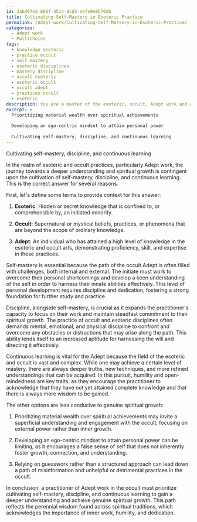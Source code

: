 ```yaml
---
id: 3abd97e3-866f-4514-8cd3-ebfe9e6b702b
title: Cultivating Self-Mastery in Esoteric Practice
permalink: /Adept-work/Cultivating-Self-Mastery-in-Esoteric-Practice/
categories:
  - Adept work
  - MultiChoice
tags:
  - knowledge esoteric
  - practice occult
  - self mastery
  - esoteric disciplines
  - mastery discipline
  - occult esoteric
  - esoteric occult
  - occult adept
  - practices occult
  - esoteric
description: You are a master of the esoteric, occult, Adept work and education, you have written many textbooks on the subject. Respond to the multiple choice question first with the answer, then, fully explain the context of your rational, reasoning, and chain of thought in coming to the determination you have for that answer. Explain related concepts, formulas, or historical context relevant to this conclusion, giving a lesson on the topic to explain the reasoning afterwards.
excerpt: >
  Prioritizing material wealth over spiritual achievements
  
  Developing an ego-centric mindset to attain personal power
  
  Cultivating self-mastery, discipline, and continuous learning
---
```


Cultivating self-mastery, discipline, and continuous learning

In the realm of esoteric and occult practices, particularly Adept work, the journey towards a deeper understanding and spiritual growth is contingent upon the cultivation of self-mastery, discipline, and continuous learning. This is the correct answer for several reasons.

First, let's define some terms to provide context for this answer:

1. **Esoteric**: Hidden or secret knowledge that is confined to, or comprehensible by, an initiated minority.

2. **Occult**: Supernatural or mystical beliefs, practices, or phenomena that are beyond the scope of ordinary knowledge.

3. **Adept**: An individual who has attained a high level of knowledge in the esoteric and occult arts, demonstrating proficiency, skill, and expertise in these practices.

Self-mastery is essential because the path of the occult Adept is often filled with challenges, both internal and external. The initiate must work to overcome their personal shortcomings and develop a keen understanding of the self in order to harness their innate abilities effectively. This level of personal development requires discipline and dedication, fostering a strong foundation for further study and practice.

Discipline, alongside self-mastery, is crucial as it expands the practitioner's capacity to focus on their work and maintain steadfast commitment to their spiritual growth. The practice of occult and esoteric disciplines often demands mental, emotional, and physical discipline to confront and overcome any obstacles or distractions that may arise along the path. This ability lends itself to an increased aptitude for harnessing the will and directing it effectively.

Continuous learning is vital for the Adept because the field of the esoteric and occult is vast and complex. While one may achieve a certain level of mastery, there are always deeper truths, new techniques, and more refined understandings that can be acquired. In this pursuit, humility and open-mindedness are key traits, as they encourage the practitioner to acknowledge that they have not yet attained complete knowledge and that there is always more wisdom to be gained.

The other options are less conducive to genuine spiritual growth:

1. Prioritizing material wealth over spiritual achievements may invite a superficial understanding and engagement with the occult, focusing on external power rather than inner growth.

2. Developing an ego-centric mindset to attain personal power can be limiting, as it encourages a false sense of self that does not inherently foster growth, connection, and understanding.

3. Relying on guesswork rather than a structured approach can lead down a path of misinformation and unhelpful or detrimental practices in the occult.

In conclusion, a practitioner of Adept work in the occult must prioritize cultivating self-mastery, discipline, and continuous learning to gain a deeper understanding and achieve genuine spiritual growth. This path reflects the perennial wisdom found across spiritual traditions, which acknowledges the importance of inner work, humility, and dedication.
